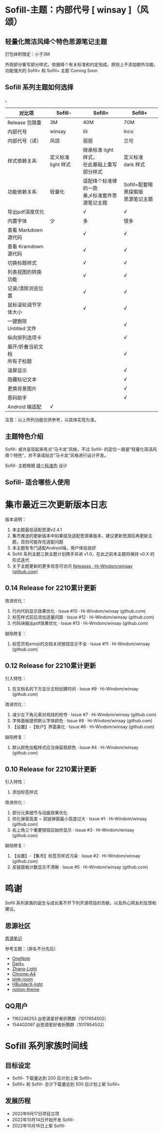 # Sofill-主题：内部代号 [ winsay ]（风颂）

## 轻量化简洁风绛亽特色思源笔记主题

打包体积限定：小于3M

外观部分重写部分样式，依据绛亽有关标准和约定俗成。原则上不添加额外功能，功能强大的 Sofill= 和 Sofill+ 主题 Coming Soon

## Sofill 系列主题如何选择

。

| 对比项                            | Sofill-              | Sofill=                                            | Sofill+                                 |
| --------------------------------- | -------------------- | -------------------------------------------------- | --------------------------------------- |
| Release 包限重                   | 3M                   | 40M                                                | 70M                                     |
| 内部代号                          | winsay               | lili                                               | lnco                                    |
| 内部代号（译）                    | 风颂                 | 丽丽                                               | 兰可                                    |
| 样式依赖关系                      | 定义标准 light 样式 | 继承标准 light 样式，<br />在此基础上重写部分样式  | 定义标准 dark 样式                     |
| 功能依赖关系                      | 轻量化               | 适配绛亽标准律的一款<br />彖乄标准套件思源笔记主题 | Sofill=配套暗黑探索版<br />思源笔记主题 |
| 导出pdf深度优化                   |                      | √                                                 | √                                      |
| 内置字体                          | 少                   | 多                                                 | 很多                                    |
| 查看 Markdown 源代码              |                      | √                                                 | √                                      |
| 查看 Kramdown 源代码              |                      | √                                                 | √                                      |
| 切换标题样式                      |                      | √                                                 | √                                      |
| 列表视图的转换功能                |                      | √                                                 | √                                      |
| 记录/清除浏览位置                 |                      | √                                                 | √                                      |
| 鼠标滚轮调节字体大小              |                      | √                                                 | √                                      |
| 一键删除 Untitled 文件            |                      |                                                    | √                                      |
| 纵向排列选项卡                    |                      |                                                    | √                                      |
| 展开/折叠当前文档<br />所有子标题 |                      |                                                    | √                                      |
| 滚屏显示                          |                      |                                                    | √                                      |
| 隐藏标记文本                      |                      |                                                    | √                                      |
| 更换背景图片                      |                      |                                                    | √                                      |
| 意码助手                          |                      |                                                    | √                                      |
| Android 端适配                   | √                   |                                                    |                                         |

注意：以上所列功能仅供参考，以具体实现为准。

## 主题特色介绍

 Sofill- 或许呈现起来有点“马卡龙”风格，不过 Sofill- 的定位一直是“轻量化简洁风绛亽特色”，并不承诺贴合“马卡龙”风格进行设计开发。

 Sofill- 主题根据 [绛亽标准色](https://github.com/Hi-Windom/Sofill/wiki/Sofill-%E7%B3%BB%E5%88%97%E4%B8%BB%E9%A2%98%E9%80%9A%E7%94%A8%E6%A0%87%E5%87%86%E8%89%B2) 设计

## Sofill- 适合哪些人使用

# 集市最近三次更新版本日志

版本说明：

1. 本主题最低适配思源v2.4.1
2. 集市推送的更新版本中如果提及适配思源某版本，建议更新思源后再更新主题，否则可能存在适配问题
3. 本主题有专门适配Android端，用户体验良好
4. Sofill 系列主题三款主题计划携手并进 v1.0，在此之前本主题将保持 v0.X 的形式迭代
5. 关于主题更新的更多信息可访问 [Releases · Hi-Windom/winsay (github.com)](https://github.com/Hi-Windom/winsay/releases)

## 0.14 Release for 2210累计更新

改进优化：

1. 行内代码显示效果优化 · Issue #10 · Hi-Windom/winsay (github.com)
2. 标签样式前后添加适量间距 · Issue #12 · Hi-Windom/winsay (github.com)
3. 代码块输出pdf效果优化 · Issue #13 · Hi-Windom/winsay (github.com)

缺陷修复：

1. 标签页有emoji的文档关闭按钮显示不全 · Issue #11 · Hi-Windom/winsay (github.com)

## 0.12 Release for 2210累计更新

引入特性：

1. 在文档名的下方显示文档创建时间 · Issue #9 · Hi-Windom/winsay (github.com)

改进优化：

1. 减少左下角元素对视线的抢夺 · Issue #7 · Hi-Windom/winsay (github.com)
2. 字体面板提供默认字体颜色 · Issue #8 · Hi-Windom/winsay (github.com)
3. 【设置】-【账户】界面美化 · Issue #6 · Hi-Windom/winsay (github.com)

缺陷修复：

1. 默认颜色加粗样式应当保留原颜色 · Issue #4 · Hi-Windom/winsay (github.com)

## 0.10 Release for 2210累计更新

引入特性：

1. 添加标签样式

改进优化：

1. 部分元素细节与动画效果优化
2. 优化弹窗高度 ~ 双链弹窗最小高度过大 · Issue #1 · Hi-Windom/winsay (github.com)
3. 右上角三个重要按钮应始终显示 · Issue #3 · Hi-Windom/winsay (github.com)

缺陷修复：

1. 【设置】-【集市】标签页样式污染 · Issue #2 · Hi-Windom/winsay (github.com)
2. 反链面板计数显示不清晰 · Issue #5 · Hi-Windom/winsay (github.com)

# 鸣谢

Sofill 系列家族的诞生与成长离不开下列开源项目的贡献，以及热心网友的反馈和建议。

## 思源社区

[思源笔记](https://github.com/siyuan-note/siyuan)

参考主题：（排名不分先后）

* [OneNote](https://github.com/UserZYF/OneNote)
* [Dark+](https://github.com/Zuoqiu-Yingyi/siyuan-theme-dark-plus)
* [Zhang-Light](https://github.com/UserZYF/zhang-light)
* [Chrome-A4](https://github.com/UserZYF/Chrome-A4)
* [pink-room](https://github.com/StarDustSheep/pink-room)
* [HBuilderX-light](https://github.com/UFDXD/HBuilderX-Light)
* [notion-theme](https://github.com/royc01/notion-theme)

## QQ用户

* 1162246253 @思源爱好者折腾群（1017854502）
* 154402097 @思源爱好者折腾群（1017854502）

# Sofill 系列家族时间线

## 目标设定

* Sofill- 下载量达到 200 后计划上架 Sofill=
* Sofill= 和 Sofill- 合计下载量达到 500 后计划上架 Sofill+

## 发展历程

* 2022年9月17日项目立项
* 2022年10月14日开始开发 Sofill-
* 2022年10月16日上架 Sofill-
